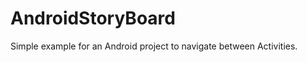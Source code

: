 AndroidStoryBoard
=================

Simple example for an Android project to navigate between Activities.
